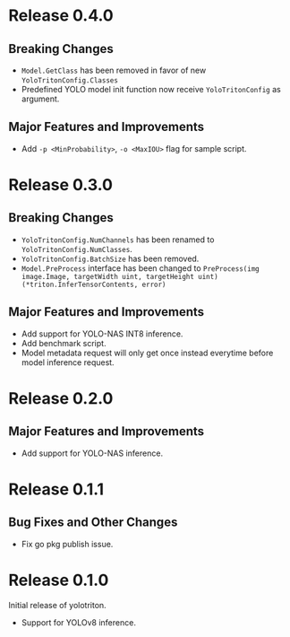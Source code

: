# Release 0.4.0
## Breaking Changes
* `Model.GetClass` has been removed in favor of new `YoloTritonConfig.Classes`
* Predefined YOLO model init function now receive `YoloTritonConfig` as argument.
## Major Features and Improvements
* Add `-p <MinProbability>`, `-o <MaxIOU>` flag for sample script.

# Release 0.3.0
## Breaking Changes
* `YoloTritonConfig.NumChannels` has been renamed to `YoloTritonConfig.NumClasses`.
* `YoloTritonConfig.BatchSize` has been removed.
* `Model.PreProcess` interface has been changed to `PreProcess(img image.Image, targetWidth uint, targetHeight uint) (*triton.InferTensorContents, error)`
## Major Features and Improvements
* Add support for YOLO-NAS INT8 inference.
* Add benchmark script.
* Model metadata request will only get once instead everytime before model inference request.

# Release 0.2.0
## Major Features and Improvements
* Add support for YOLO-NAS inference.

# Release 0.1.1
## Bug Fixes and Other Changes
* Fix go pkg publish issue.

# Release 0.1.0
Initial release of yolotriton.
* Support for YOLOv8 inference.